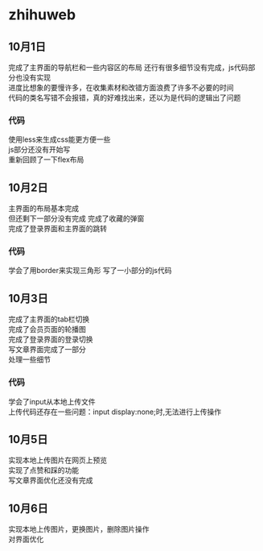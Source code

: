 # zhihuweb
## 10月1日
完成了主界面的导航栏和一些内容区的布局
还行有很多细节没有完成，js代码部分也没有实现  
进度比想象的要慢许多，在收集素材和改错方面浪费了许多不必要的时间  
代码的类名写错不会报错，真的好难找出来，还以为是代码的逻辑出了问题  
### 代码
使用less来生成css能更方便一些  
js部分还没有开始写  
重新回顾了一下flex布局
## 10月2日
主界面的布局基本完成  
但还剩下一部分没有完成 
完成了收藏的弹窗  
完成了登录界面和主界面的跳转  

### 代码
学会了用border来实现三角形
写了一小部分的js代码

## 10月3日
完成了主界面的tab栏切换  
完成了会员页面的轮播图  
完成了登录界面的登录切换  
写文章界面完成了一部分  
处理一些细节  
### 代码
学会了input从本地上传文件  
上传代码还存在一些问题：input display:none;时,无法进行上传操作
## 10月5日
实现本地上传图片在网页上预览  
实现了点赞和踩的功能  
写文章界面优化还没有完成  
## 10月6日
实现本地上传图片，更换图片，删除图片操作  
对界面优化